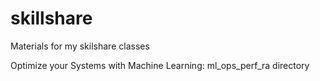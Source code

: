 # skillshare
Materials for my skilshare classes

Optimize your Systems with Machine Learning: ml_ops_perf_ra directory
